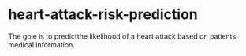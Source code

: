 # heart-attack-risk-prediction
The gole is to predictthe likelihood of a heart attack based on patients' medical information.
